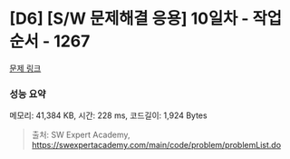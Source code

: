 # [D6] [S/W 문제해결 응용] 10일차 - 작업순서 - 1267 

[문제 링크](https://swexpertacademy.com/main/code/problem/problemDetail.do?contestProbId=AV18TrIqIwUCFAZN) 

### 성능 요약

메모리: 41,384 KB, 시간: 228 ms, 코드길이: 1,924 Bytes



> 출처: SW Expert Academy, https://swexpertacademy.com/main/code/problem/problemList.do